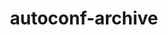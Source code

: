 ---
title: "autoconf-archive"
layout: cache
categories: [package, v0.19]
meta: {"versions": ["2022.02.11"], "compilers": ["gcc@=11.1.0", "gcc@=7.3.1", "gcc@=7.5.0", "oneapi@=2022.1.0"], "oss": ["amzn2", "ubuntu18.04", "ubuntu20.04"], "platforms": ["linux"], "targets": ["aarch64", "neoverse_n1", "x86_64", "x86_64_v3"], "stacks": ["aws-ahug", "aws-ahug-aarch64", "aws-isc", "aws-isc-aarch64", "data-vis-sdk", "e4s", "e4s-oneapi", "radiuss", "tutorial"], "num_specs": 6, "num_specs_by_stack": {"aws-isc-aarch64": 2, "aws-ahug-aarch64": 2, "aws-isc": 1, "aws-ahug": 1, "radiuss": 1, "data-vis-sdk": 1, "tutorial": 1, "e4s": 1, "e4s-oneapi": 1}}
spec_details: [{"hash": "vh3jh6js7gf3pznl7y62duoaptp5lk5b", "compiler": "gcc@=7.3.1", "versions": ["2022.02.11"], "os": "amzn2", "platform": "linux", "target": "aarch64", "variants": ["build_system=autotools", "patches=139214f"], "stacks": ["aws-isc-aarch64", "aws-ahug-aarch64"], "size": "-", "tarball": "https://binaries.spack.io/releases/v0.19/build_cache/linux-amzn2-aarch64/gcc-7.3.1/autoconf-archive-2022.02.11/linux-amzn2-aarch64-gcc-7.3.1-autoconf-archive-2022.02.11-vh3jh6js7gf3pznl7y62duoaptp5lk5b.spack"}, {"hash": "b3m3gvmii4kmybxo5d2px47nhaaab6py", "compiler": "gcc@=7.3.1", "versions": ["2022.02.11"], "os": "amzn2", "platform": "linux", "target": "neoverse_n1", "variants": ["build_system=autotools", "patches=139214f"], "stacks": ["aws-isc-aarch64", "aws-ahug-aarch64"], "size": "-", "tarball": "https://binaries.spack.io/releases/v0.19/build_cache/linux-amzn2-neoverse_n1/gcc-7.3.1/autoconf-archive-2022.02.11/linux-amzn2-neoverse_n1-gcc-7.3.1-autoconf-archive-2022.02.11-b3m3gvmii4kmybxo5d2px47nhaaab6py.spack"}, {"hash": "7w55t744zdpjoqpeqiyowrnky5i34joz", "compiler": "gcc@=7.3.1", "versions": ["2022.02.11"], "os": "amzn2", "platform": "linux", "target": "x86_64_v3", "variants": ["build_system=autotools", "patches=139214f"], "stacks": ["aws-isc", "aws-ahug"], "size": "-", "tarball": "https://binaries.spack.io/releases/v0.19/build_cache/linux-amzn2-x86_64_v3/gcc-7.3.1/autoconf-archive-2022.02.11/linux-amzn2-x86_64_v3-gcc-7.3.1-autoconf-archive-2022.02.11-7w55t744zdpjoqpeqiyowrnky5i34joz.spack"}, {"hash": "rolnbcory6fewimzpvvipa7jevkmizst", "compiler": "gcc@=7.5.0", "versions": ["2022.02.11"], "os": "ubuntu18.04", "platform": "linux", "target": "x86_64", "variants": ["build_system=autotools", "patches=139214f"], "stacks": ["radiuss", "data-vis-sdk", "tutorial"], "size": "-", "tarball": "https://binaries.spack.io/releases/v0.19/build_cache/linux-ubuntu18.04-x86_64/gcc-7.5.0/autoconf-archive-2022.02.11/linux-ubuntu18.04-x86_64-gcc-7.5.0-autoconf-archive-2022.02.11-rolnbcory6fewimzpvvipa7jevkmizst.spack"}, {"hash": "yhrjao4ln5pcxuju7dx6nefdwpdwdall", "compiler": "gcc@=11.1.0", "versions": ["2022.02.11"], "os": "ubuntu20.04", "platform": "linux", "target": "x86_64", "variants": ["build_system=autotools", "patches=139214f"], "stacks": ["e4s"], "size": "-", "tarball": "https://binaries.spack.io/releases/v0.19/build_cache/linux-ubuntu20.04-x86_64/gcc-11.1.0/autoconf-archive-2022.02.11/linux-ubuntu20.04-x86_64-gcc-11.1.0-autoconf-archive-2022.02.11-yhrjao4ln5pcxuju7dx6nefdwpdwdall.spack"}, {"hash": "zrijr3vb7h3wufrgdrj3xqhhuhylc4ok", "compiler": "oneapi@=2022.1.0", "versions": ["2022.02.11"], "os": "ubuntu20.04", "platform": "linux", "target": "x86_64", "variants": ["build_system=autotools", "patches=139214f"], "stacks": ["e4s-oneapi"], "size": "-", "tarball": "https://binaries.spack.io/releases/v0.19/build_cache/linux-ubuntu20.04-x86_64/oneapi-2022.1.0/autoconf-archive-2022.02.11/linux-ubuntu20.04-x86_64-oneapi-2022.1.0-autoconf-archive-2022.02.11-zrijr3vb7h3wufrgdrj3xqhhuhylc4ok.spack"}]
---